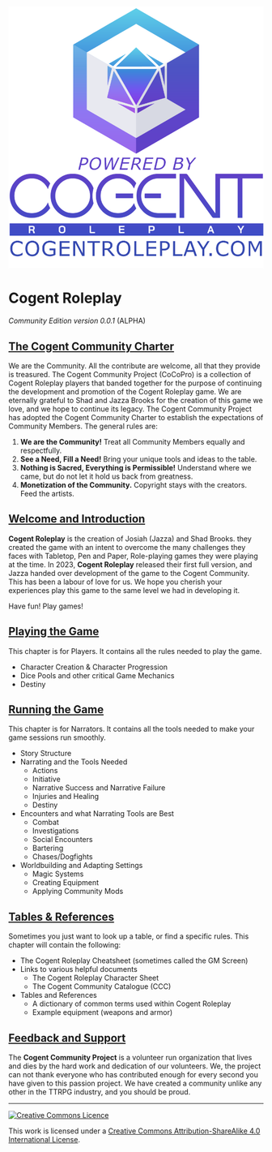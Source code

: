 ![Cogent Roleplay](Images/CogentRoleplayAttribution_Stacked.png)

# Cogent Roleplay
*Community Edition version 0.0.1* (ALPHA)

## [The Cogent Community Charter](<Cogent Community Charter.md>)
We are the Community.  All the contribute are welcome, all that they provide is treasured.  The Cogent Community Project (CoCoPro) is a collection of Cogent Roleplay players that banded together for the purpose of continuing the development and promotion of the Cogent Roleplay game.  We are eternally grateful to Shad and Jazza Brooks for the creation of this game we love, and we hope to continue its legacy.  The Cogent Community Project has adopted the Cogent Community Charter to establish the expectations of Community Members.  The general rules are:

1. **We are the Community!** Treat all Community Members equally and respectfully.
2. **See a Need, Fill a Need!** Bring your unique tools and ideas to the table.
3. **Nothing is Sacred, Everything is Permissible!** Understand where we came, but do not let it hold us back from greatness.
4. **Monetization of the Community.** Copyright stays with the creators.  Feed the artists.

## [Welcome and Introduction](<Welcome and Introduction.md>)

**Cogent Roleplay** is the creation of Josiah (Jazza) and Shad Brooks.  they created the game with an intent to overcome the many challenges they faces with Tabletop, Pen and Paper, Role-playing games they were playing at the time.  In 2023, **Cogent Roleplay** released their first full version, and Jazza handed over development of the game to the Cogent Community.  This has been a labour of love for us.  We hope you cherish your experiences play this game to the same level we had in developing it.

Have fun!  Play games!

## [Playing the Game](<Playing the Game/Playing the Game - MOC.md>)

This chapter is for Players.  It contains all the rules needed to play the game.  

* Character Creation & Character Progression
* Dice Pools and other critical Game Mechanics
* Destiny

## [Running the Game](<Running the Game.md>)

This chapter is for Narrators.  It contains all the tools needed to make your game sessions run smoothly.

* Story Structure
* Narrating and the Tools Needed
  * Actions
  * Initiative
  * Narrative Success and Narrative Failure
  * Injuries and Healing
  * Destiny
* Encounters and what Narrating Tools are Best
  * Combat
  * Investigations
  * Social Encounters
  * Bartering
  * Chases/Dogfights
* Worldbuilding and Adapting Settings
  * Magic Systems
  * Creating Equipment
  * Applying Community Mods

## [Tables & References](<Tables and References.md>)

Sometimes you just want to look up a table, or find a specific rules.  This chapter will contain the following:

* The Cogent Roleplay Cheatsheet (sometimes called the GM Screen)
* Links to various helpful documents
  * The Cogent Roleplay Character Sheet
  * The Cogent Community Catalogue (CCC)
* Tables and References
  * A dictionary of common terms used within Cogent Roleplay
  * Example equipment (weapons and armor)

## [Feedback and Support](<Feedback and Support.md>)

The **Cogent Community Project** is a volunteer run organization that lives and dies by the hard work and dedication of our volunteers.  We, the project can not thank everyone who has contributed enough for every second you have given to this passion project.  We have created a community unlike any other in the TTRPG industry, and you should be proud.  

---

<a rel="license" href="http://creativecommons.org/licenses/by-sa/4.0/"><img alt="Creative Commons Licence" style="border-width:0" src="https://i.creativecommons.org/l/by-sa/4.0/88x31.png" /></a>

This work is licensed under a <a rel="license" href="http://creativecommons.org/licenses/by-sa/4.0/">Creative Commons Attribution-ShareAlike 4.0 International License</a>.